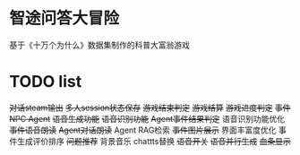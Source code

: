 # 智途问答大冒险
基于《十万个为什么》数据集制作的科普大富翁游戏

# TODO list
~~对话steam输出~~
~~多人session状态保存~~
~~游戏结束判定~~
~~游戏结算~~
~~游戏进度判定~~
~~事件NPC Agent~~
~~语音生成功能~~
~~语音识别功能~~
~~Agent事件结果判定~~
语音识别功能优化
~~事件语音朗读~~
~~Agent对话朗读~~
Agent RAG检索
~~事件图片展示~~
界面丰富度优化
事件生成评价排序
~~问题推荐~~
背景音乐
chattts替换
~~语音开关~~
~~语音并行生成~~
~~血条显示~~